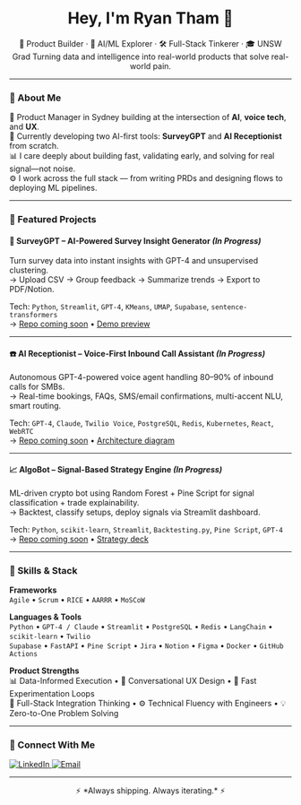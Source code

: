 <h1 align="center">Hey, I'm Ryan Tham 👋</h1>
<p align="center">
  💼 Product Builder · 🤖 AI/ML Explorer · 🛠️ Full-Stack Tinkerer · 🎓 UNSW Grad  
  Turning data and intelligence into real-world products that solve real-world pain.
</p>

---

### 🧠 About Me

🎯 Product Manager in Sydney building at the intersection of **AI**, **voice tech**, and **UX**.  
🚀 Currently developing two AI-first tools: **SurveyGPT** and **AI Receptionist** from scratch.  
📊 I care deeply about building fast, validating early, and solving for real signal—not noise.  
⚙️ I work across the full stack — from writing PRDs and designing flows to deploying ML pipelines.

---

### 🚀 Featured Projects

#### 🧠 **SurveyGPT** – AI-Powered Survey Insight Generator *(In Progress)*  
Turn survey data into instant insights with GPT-4 and unsupervised clustering.  
→ Upload CSV → Group feedback → Summarize trends → Export to PDF/Notion.

Tech: `Python`, `Streamlit`, `GPT-4`, `KMeans`, `UMAP`, `Supabase`, `sentence-transformers`  
→ [Repo coming soon]() • [Demo preview]()

---

#### ☎️ **AI Receptionist** – Voice-First Inbound Call Assistant *(In Progress)*  
Autonomous GPT-4-powered voice agent handling 80–90% of inbound calls for SMBs.  
→ Real-time bookings, FAQs, SMS/email confirmations, multi-accent NLU, smart routing.

Tech: `GPT-4`, `Claude`, `Twilio Voice`, `PostgreSQL`, `Redis`, `Kubernetes`, `React`, `WebRTC`  
→ [Repo coming soon]() • [Architecture diagram]()

---

#### 📈 **AlgoBot** – Signal-Based Strategy Engine *(In Progress)*  
ML-driven crypto bot using Random Forest + Pine Script for signal classification + trade explainability.  
→ Backtest, classify setups, deploy signals via Streamlit dashboard.

Tech: `Python`, `scikit-learn`, `Streamlit`, `Backtesting.py`, `Pine Script`, `GPT-4`  
→ [Repo coming soon]() • [Strategy deck]()

---

### 🧰 Skills & Stack

**Frameworks**  
`Agile` • `Scrum` • `RICE` • `AARRR` • `MoSCoW`

**Languages & Tools**  
`Python` • `GPT-4 / Claude` • `Streamlit` • `PostgreSQL` • `Redis` • `LangChain` • `scikit-learn` • `Twilio`  
`Supabase` • `FastAPI` • `Pine Script` • `Jira` • `Notion` • `Figma` • `Docker` • `GitHub Actions`

**Product Strengths**  
📊 Data-Informed Execution • 🎤 Conversational UX Design • 🧪 Fast Experimentation Loops  
🧩 Full-Stack Integration Thinking • ⚙️ Technical Fluency with Engineers • 💡 Zero-to-One Problem Solving

---

### 🔗 Connect With Me

<p align="left">
  <a href="https://www.linkedin.com/in/ryan-tham-106882218" target="_blank">
    <img alt="LinkedIn" src="https://img.shields.io/badge/LinkedIn-blue?style=flat&logo=linkedin" />
  </a>
  <a href="mailto:ryantham123@gmail.com">
    <img alt="Email" src="https://img.shields.io/badge/Email-%23D14836?style=flat&logo=gmail&logoColor=white" />
  </a>
</p>

---

<p align="center">
  ⚡️ *Always shipping. Always iterating.* ⚡️
</p>
